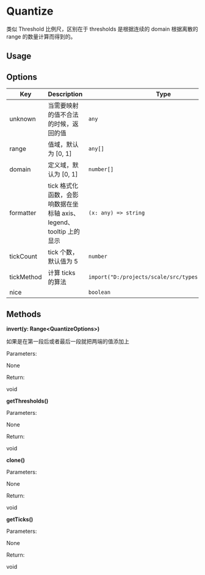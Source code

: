 # Quantize

类似 Threshold 比例尺，区别在于 thresholds 是根据连续的 domain 根据离散的 range 的数量计算而得到的。

## Usage


## Options

| Key | Description | Type | Default|
| ----| ----------- | -----| -------|
| unknown | 当需要映射的值不合法的时候，返回的值 | <code>any</code> | `undefined` |
| range | 值域，默认为 [0, 1] | <code>any[]</code> | `[0, 1]` |
| domain | 定义域，默认为 [0, 1] | <code>number[]</code> | `[0, 1]` |
| formatter | tick 格式化函数，会影响数据在坐标轴 axis、legend、tooltip 上的显示 | <code>(x: any) => string</code> | `(x) => string` |
| tickCount | tick 个数，默认值为 5 | <code>number</code> | `undefined` |
| tickMethod | 计算 ticks 的算法 | <code>import("D:/projects/scale/src/types").TickMethod</code> | `undefined` |
| nice |  | <code>boolean</code> | `undefined` |

## Methods

**invert(y: Range&lt;QuantizeOptions&gt;)**

如果是在第一段后或者最后一段就把两端的值添加上

Parameters:

None

Return:

void 

**getThresholds()**


Parameters:

None

Return:

void 

**clone()**


Parameters:

None

Return:

void 

**getTicks()**


Parameters:

None

Return:

void 

